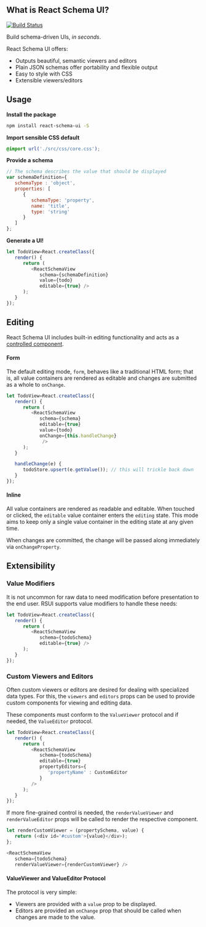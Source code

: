 What is React Schema UI?
------------------------
[![Build Status](https://travis-ci.org/collinbrewer/react-schema-ui.svg?branch=master)](https://travis-ci.org/collinbrewer/react-schema-ui)

Build schema-driven UIs, *in seconds*.

React Schema UI offers:
- Outputs beautiful, semantic viewers and editors
- Plain JSON schemas offer portability and flexible output
- Easy to style with CSS
- Extensible viewers/editors

Usage
-------

**Install the package**
```sh
npm install react-schema-ui -S
```

**Import sensible CSS default**
```css
@import url('./src/css/core.css');
```

**Provide a schema**

```javascript
// The schema describes the value that should be displayed
var schemaDefinition={
   schemaType : 'object',
   properties: [
      {
         schemaType: 'property',
         name: 'title',
         type: 'string'
      }
   ]
};
```

**Generate a UI!**
```js
let TodoView=React.createClass({
   render() {
      return (
         <ReactSchemaView
            schema={schemaDefinition}
            value={todo}
            editable={true} />
      );
   }
});
```

Editing
-------
React Schema UI includes built-in editing functionality and acts as a [controlled component](https://facebook.github.io/react/docs/forms.html).

#### Form
The default editing mode, `form`, behaves like a traditional HTML form; that is, all value containers are rendered as editable and changes are submitted as a whole to `onChange`.

```js
let TodoView=React.createClass({
   render() {
      return (
         <ReactSchemaView
            schema={schema}
            editable={true}
            value={todo}
            onChange={this.handleChange}
             />
      );
   }

   handleChange(e) {
      todoStore.upsert(e.getValue()); // this will trickle back down
   }
});
```

#### Inline
All value containers are rendered as readable and editable.  When touched or clicked, the `editable` value container enters the `editing` state.  This mode aims to keep only a single value container in the editing state at any given time.

When changes are committed, the change will be passed along immediately via `onChangeProperty`.


Extensibility
-------------

### Value Modifiers
It is not uncommon for raw data to need modification before presentation to the end user.  RSUI supports value modifiers to handle these needs:

```js
let TodoView=React.createClass({
   render() {
      return (
         <ReactSchemaView
            schema={todoSchema}
            editable={true} />
      );
   }
});
```

### Custom Viewers and Editors
Often custom viewers or editors are desired for dealing with specialized data types.  For this, the `viewers` and `editors` props can be used to provide custom components for viewing and editing data.

These components must conform to the `ValueViewer` protocol and if needed, the `ValueEditor` protocol.

```js
let TodoView=React.createClass({
   render() {
      return (
         <ReactSchemaView
            schema={todoSchema}
            editable={true}
            propertyEditors={
               'propertyName' : CustomEditor
            }
         />
      );
   }
});
```

If more fine-grained control is needed, the `renderValueViewer` and `renderValueEditor` props will be called to render the respective component.

```js
let renderCustomViewer = (propertySchema, value) {
   return (<div id='#custom'>{value}</div>);
};

<ReactSchemaView
   schema={todoSchema}
   renderValueViewer={renderCustomViewer} />
```

#### ValueViewer and ValueEditor Protocol
The protocol is very simple:

- Viewers are provided with a `value` prop to be displayed.
- Editors are provided an `onChange` prop that should be called when changes are made to the value.
